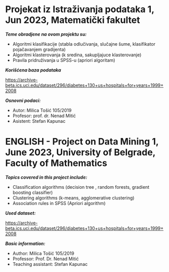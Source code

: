# Projekat iz Istraživanja podataka 1, Jun 2023, Matematički fakultet

__*Teme obradjene na ovom projektu su:*__

- Algoritmi klasifikacije (stabla odlučivanja, slučajne šume, klasifikator pojačavanjem gradijenta)
- Algoritmi klasterovanja (k sredina, sakupljajuce klasterovanje)
- Pravila pridruživanja u SPSS-u (apriori algoritam)

__*Korišćena baza podataka*__

https://archive-beta.ics.uci.edu/dataset/296/diabetes+130+us+hospitals+for+years+1999+2008

__*Osnovni podaci:*__

- Autor: Milica Tošić 105/2019
- Profesor: prof. dr. Nenad Mitić
- Asistent: Stefan Kapunac


# ENGLISH - Project on Data Mining 1, June 2023, University of Belgrade, Faculty of Mathematics

__*Topics covered in this project include:*__

- Classification algorithms (decision tree , random forests, gradient boosting classifier)
- Clustering algorithms (k-means, agglomerative clustering)
- Association rules in SPSS (Apriori algorithm)

__*Used dataset:*__

https://archive-beta.ics.uci.edu/dataset/296/diabetes+130+us+hospitals+for+years+1999+2008

__*Basic information:*__

- Author: Milica Tošić 105/2019
- Professor: Prof. Dr. Nenad Mitić
- Teaching assistant: Stefan Kapunac
